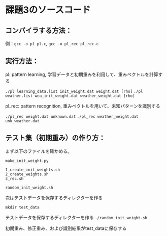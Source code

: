 課題3のソースコード
=
コンパイラする方法：
-
例：`gcc -o pl pl.c`, `gcc -o pl_rec pl_rec.c`

実行方法：
-
pl: pattern learning, 学習データと初期重みを利用して、重みベクトルを計算する

`./pl learning_data.list init_weight.dat weight.dat [rho]`
`./pl weather.list wea_init_weight.dat weather_weight.dat [rho]`

pl_rec: pattern recognition, 重みベクトルを用いて、未知パターンを識別する

`./pl_rec weight.dat unknown.dat`
`./pl_rec weather_weight.dat unk_weather.dat`

テスト集（初期重み）の作り方：
-
まず以下のファイルを確かめる。
```
make_init_weight.py

1_create_init_weights.sh
2_create_weights.sh
3_rec.sh

random_init_weight.sh
```
次はテストデータを保存するディレクターを作る

`mkdir test_data`

テストデータを保存するディレクターを作る
`./random_init_weight.sh`

初期重み、修正重み、および識別結果がtest_dataに保存する